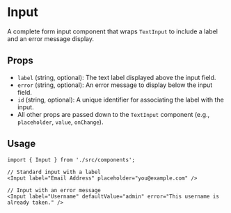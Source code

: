 # Input

A complete form input component that wraps `TextInput` to include a label and an error message display.

## Props

*   `label` (string, optional): The text label displayed above the input field.
*   `error` (string, optional): An error message to display below the input field.
*   `id` (string, optional): A unique identifier for associating the label with the input.
*   All other props are passed down to the `TextInput` component (e.g., `placeholder`, `value`, `onChange`).

## Usage

```tsx
import { Input } from './src/components';

// Standard input with a label
<Input label="Email Address" placeholder="you@example.com" />

// Input with an error message
<Input label="Username" defaultValue="admin" error="This username is already taken." />
```
